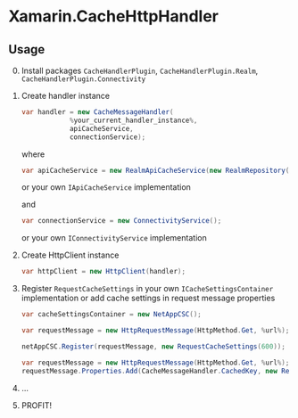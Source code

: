 # Xamarin.CacheHttpHandler

## Usage

0. Install packages `CacheHandlerPlugin`, `CacheHandlerPlugin.Realm`, `CacheHandlerPlugin.Connectivity`

1. Create handler instance

    ```csharp
    var handler = new CacheMessageHandler(
                %your_current_handler_instance%,
                apiCacheService,
                connectionService);
    ```

    where

    ```csharp
    var apiCacheService = new RealmApiCacheService(new RealmRepository(null));
    ```

    or your own `IApiCacheService` implementation

    and
    
    ```csharp
    var connectionService = new ConnectivityService();
    ```

    or your own `IConnectivityService` implementation

2. Create HttpClient instance

    ```csharp
    var httpClient = new HttpClient(handler);
    ```

3. Register `RequestCacheSettings` in your own `ICacheSettingsContainer` implementation or add cache settings in request message properties

    ```csharp
    var cacheSettingsContainer = new NetAppCSC();
    
    var requestMessage = new HttpRequestMessage(HttpMethod.Get, %url%);

    netAppCSC.Register(requestMessage, new RequestCacheSettings(600));
    ```

    ```csharp
    var requestMessage = new HttpRequestMessage(HttpMethod.Get, %url%);
    requestMessage.Properties.Add(CacheMessageHandler.CachedKey, new RequestCacheSettings(600));
    ```

4. ...

5. PROFIT!